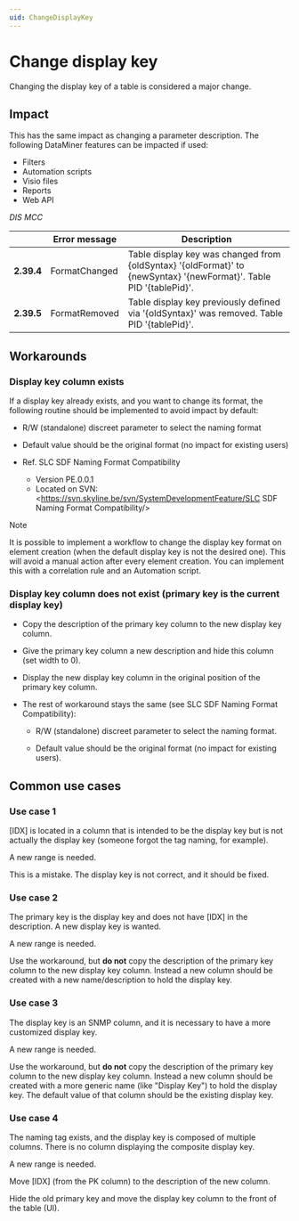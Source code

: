 ```yaml
---
uid: ChangeDisplayKey
---
```


# Change display key

Changing the display key of a table is considered a major change.

## Impact

This has the same impact as changing a parameter description. The following DataMiner features can be impacted if used:

- Filters
- Automation scripts
- Visio files
- Reports
- Web API

*DIS MCC*

|            | Error message | Description                                                                                                        |
|------------|---------------|--------------------------------------------------------------------------------------------------------------------|
| **2.39.4** | FormatChanged | Table display key was changed from {oldSyntax} '{oldFormat}' to {newSyntax} '{newFormat}'. Table PID '{tablePid}'. |
| **2.39.5** | FormatRemoved | Table display key previously defined via '{oldSyntax}' was removed. Table PID '{tablePid}'.                        |

## Workarounds

### Display key column exists

If a display key already exists, and you want to change its format, the following routine should be implemented to avoid impact by default:

- R/W (standalone) discreet parameter to select the naming format

- Default value should be the original format (no impact for existing users)

- Ref. SLC SDF Naming Format Compatibility

  - Version PE.0.0.1
  - Located on SVN: <https://svn.skyline.be/svn/SystemDevelopmentFeature/SLC SDF Naming Format Compatibility/>

> [!NOTE]
> It is possible to implement a workflow to change the display key format on element creation (when the default display key is not the desired one). This will avoid a manual action after every element creation. You can implement this with a correlation rule and an Automation script.

### Display key column does not exist (primary key is the current display key)

- Copy the description of the primary key column to the new display key column.

- Give the primary key column a new description and hide this column (set width to 0).

- Display the new display key column in the original position of the primary key column.

- The rest of workaround stays the same (see SLC SDF Naming Format Compatibility):

  - R/W (standalone) discreet parameter to select the naming format.

  - Default value should be the original format (no impact for existing users).

## Common use cases

### Use case 1

[IDX] is located in a column that is intended to be the display key but is not actually the display key (someone forgot the tag naming, for example).

A new range is needed.

This is a mistake. The display key is not correct, and it should be fixed.

### Use case 2

The primary key is the display key and does not have [IDX] in the description. A new display key is wanted.

A new range is needed.

Use the workaround, but **do not** copy the description of the primary key column to the new display key column. Instead a new column should be created with a new name/description to hold the display key.

### Use case 3

The display key is an SNMP column, and it is necessary to have a more customized display key.

A new range is needed.

Use the workaround, but **do not** copy the description of the primary key column to the new display key column. Instead a new column should be created with a more generic name (like "Display Key") to hold the display key. The default value of that column should be the existing display key.

### Use case 4

The naming tag exists, and the display key is composed of multiple columns. There is no column displaying the composite display key.

A new range is needed.

Move [IDX] (from the PK column) to the description of the new column.

Hide the old primary key and move the display key column to the front of the table (UI).
